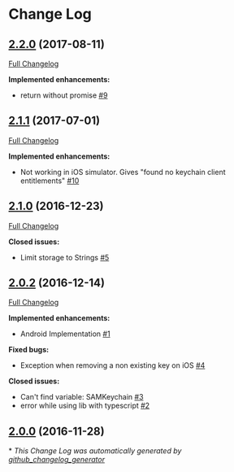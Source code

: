 # Change Log

## [2.2.0](https://github.com/eddyverbruggen/nativescript-secure-storage/tree/2.2.0) (2017-08-11)
[Full Changelog](https://github.com/eddyverbruggen/nativescript-secure-storage/compare/2.1.1...2.2.0)

**Implemented enhancements:**

- return without promise [\#9](https://github.com/EddyVerbruggen/nativescript-secure-storage/issues/9)

## [2.1.1](https://github.com/eddyverbruggen/nativescript-secure-storage/tree/2.1.0) (2017-07-01)
[Full Changelog](https://github.com/eddyverbruggen/nativescript-secure-storage/compare/2.1.0...2.1.1)

**Implemented enhancements:**

- Not working in iOS simulator. Gives "found no keychain client entitlements" [\#10](https://github.com/EddyVerbruggen/nativescript-secure-storage/issues/10)

## [2.1.0](https://github.com/eddyverbruggen/nativescript-secure-storage/tree/2.1.0) (2016-12-23)
[Full Changelog](https://github.com/eddyverbruggen/nativescript-secure-storage/compare/2.0.2...2.1.0)

**Closed issues:**

- Limit storage to Strings [\#5](https://github.com/EddyVerbruggen/nativescript-secure-storage/issues/5)

## [2.0.2](https://github.com/eddyverbruggen/nativescript-secure-storage/tree/2.0.2) (2016-12-14)
[Full Changelog](https://github.com/eddyverbruggen/nativescript-secure-storage/compare/2.0.0...2.0.2)

**Implemented enhancements:**

- Android Implementation [\#1](https://github.com/EddyVerbruggen/nativescript-secure-storage/issues/1)

**Fixed bugs:**

- Exception when removing a non existing key on iOS [\#4](https://github.com/EddyVerbruggen/nativescript-secure-storage/issues/4)

**Closed issues:**

- Can't find variable: SAMKeychain [\#3](https://github.com/EddyVerbruggen/nativescript-secure-storage/issues/3)
- error while using lib with typescript [\#2](https://github.com/EddyVerbruggen/nativescript-secure-storage/issues/2)

## [2.0.0](https://github.com/eddyverbruggen/nativescript-secure-storage/tree/2.0.0) (2016-11-28)


\* *This Change Log was automatically generated by [github_changelog_generator](https://github.com/skywinder/Github-Changelog-Generator)*